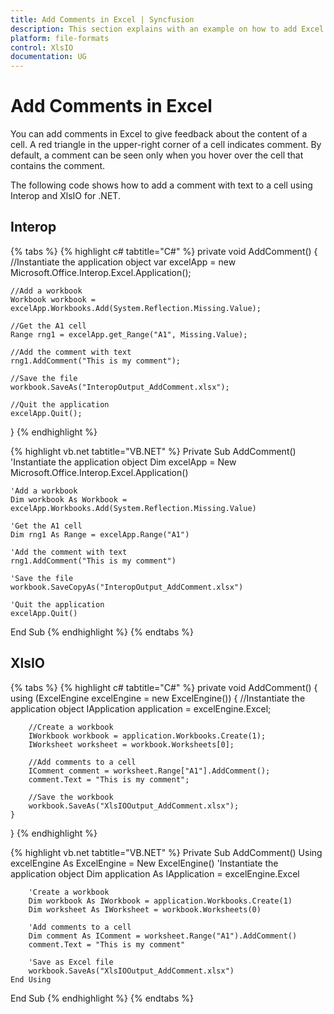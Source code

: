 ```yaml
---
title: Add Comments in Excel | Syncfusion
description: This section explains with an example on how to add Excel comments programmatically using Interop and XlsIO.
platform: file-formats
control: XlsIO
documentation: UG
---
```


# Add Comments in Excel

You can add comments in Excel to give feedback about the content of a cell. A red triangle in the upper-right corner of a cell indicates comment. By default, a comment can be seen only when you hover over the cell that contains the comment.

The following code shows how to add a comment with text to a cell using Interop and XlsIO for .NET.

## Interop

{% tabs %}
{% highlight c# tabtitle="C#" %}
private void AddComment()
{
    //Instantiate the application object
    var excelApp = new Microsoft.Office.Interop.Excel.Application();

    //Add a workbook
    Workbook workbook = excelApp.Workbooks.Add(System.Reflection.Missing.Value);

    //Get the A1 cell
    Range rng1 = excelApp.get_Range("A1", Missing.Value);

    //Add the comment with text
    rng1.AddComment("This is my comment");

    //Save the file
    workbook.SaveAs("InteropOutput_AddComment.xlsx");

    //Quit the application
    excelApp.Quit();
}
{% endhighlight %}

{% highlight vb.net tabtitle="VB.NET" %}
Private Sub AddComment()
    'Instantiate the application object
    Dim excelApp = New Microsoft.Office.Interop.Excel.Application()

    'Add a workbook
    Dim workbook As Workbook = excelApp.Workbooks.Add(System.Reflection.Missing.Value)

    'Get the A1 cell
    Dim rng1 As Range = excelApp.Range("A1")

    'Add the comment with text
    rng1.AddComment("This is my comment")

    'Save the file
    workbook.SaveCopyAs("InteropOutput_AddComment.xlsx")

    'Quit the application
    excelApp.Quit()
End Sub
{% endhighlight %}
{% endtabs %}

## XlsIO

{% tabs %}
{% highlight c# tabtitle="C#" %}
private void AddComment()
{
    using (ExcelEngine excelEngine = new ExcelEngine())
    {
        //Instantiate the application object
        IApplication application = excelEngine.Excel;

        //Create a workbook
        IWorkbook workbook = application.Workbooks.Create(1);
        IWorksheet worksheet = workbook.Worksheets[0];

        //Add comments to a cell
        IComment comment = worksheet.Range["A1"].AddComment();
        comment.Text = "This is my comment";

        //Save the workbook
        workbook.SaveAs("XlsIOOutput_AddComment.xlsx");
    }
}
{% endhighlight %}

{% highlight vb.net tabtitle="VB.NET" %}
Private Sub AddComment()
    Using excelEngine As ExcelEngine = New ExcelEngine()
        'Instantiate the application object
        Dim application As IApplication = excelEngine.Excel

        'Create a workbook
        Dim workbook As IWorkbook = application.Workbooks.Create(1)
        Dim worksheet As IWorksheet = workbook.Worksheets(0)

        'Add comments to a cell
        Dim comment As IComment = worksheet.Range("A1").AddComment()
        comment.Text = "This is my comment"

        'Save as Excel file
        workbook.SaveAs("XlsIOOutput_AddComment.xlsx")
    End Using
End Sub
{% endhighlight %}
{% endtabs %}
